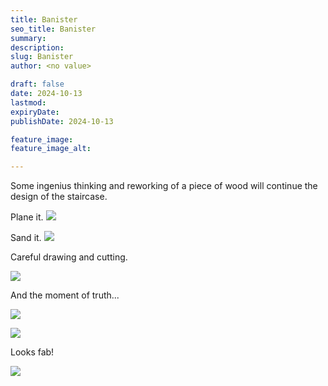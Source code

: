```yaml
---
title: Banister
seo_title: Banister
summary:
description:
slug: Banister
author: <no value>

draft: false
date: 2024-10-13
lastmod:
expiryDate:
publishDate: 2024-10-13

feature_image:
feature_image_alt:

---
```

Some ingenius thinking and reworking of a piece of wood will continue the design of the staircase.

Plane it.
![](/images/1182.jpeg)

Sand it.
![](/images/1177.jpeg)



Careful drawing and cutting.

![](/images/1191.jpeg)

And the moment of truth...

![](/images/1193.jpeg)

![](/images/1194.jpeg)

Looks fab!

![](/images/1197.jpeg)